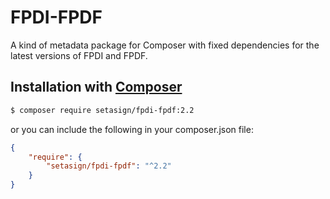 # FPDI-FPDF
A kind of metadata package for Composer with fixed dependencies for the latest versions of FPDI and FPDF.

## Installation with [Composer](https://packagist.org/packages/setasign/fpdi-fpdf)

```bash
$ composer require setasign/fpdi-fpdf:2.2
```

or you can include the following in your composer.json file:

```json
{
    "require": {
        "setasign/fpdi-fpdf": "^2.2"
    }
}
```
